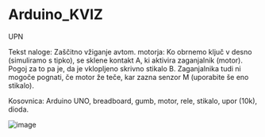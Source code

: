 # Arduino_KVIZ
UPN

Tekst naloge:
Zaščitno vžiganje avtom. motorja: Ko obrnemo ključ v desno (simuliramo s tipko), se sklene kontakt A, ki aktivira zaganjalnik (motor). Pogoj za to pa je, da je vklopljeno skrivno stikalo B. Zaganjalnika tudi ni mogoče pognati, če motor že teče, kar zazna senzor M (uporabite še eno stikalo).

Kosovnica:
Arduino UNO, breadboard, gumb, motor, rele, stikalo, upor (10k), dioda.


![image](https://github.com/ZigaHrastelj/Arduino_KVIZ/assets/100279251/c000b6c7-66e4-4278-89c5-de51e9bd7a58)
